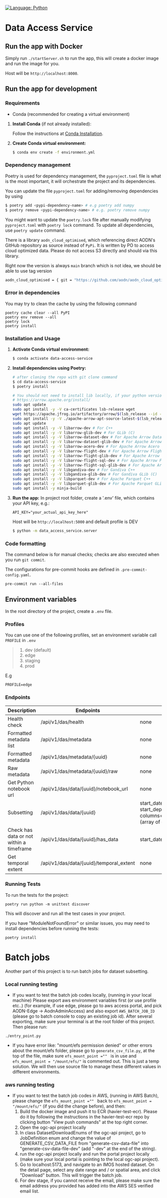 [![Language: Python](https://img.shields.io/badge/Language-Python-blue.svg)](https://www.python.org/)

# Data Access Service

## Run the app with Docker

Simply run `./startServer.sh` to run the app, this will create a docker image and run the image for you.

Host will be `http://localhost:8000`.

## Run the app for development

### Requirements

- Conda (recommended for creating a virtual environment)

1. **Install Conda** (if not already installed):

   Follow the instructions at [Conda Installation](https://docs.conda.io/projects/conda/en/latest/user-guide/install/index.html).

2. **Create Conda virtual environment:**

    ```bash
    $ conda env create -f environment.yml
    ```

### Dependency management

Poetry is used for dependency management, the `pyproject.toml` file is what is the most important, it will orchestrate the project and its dependencies.

You can update the file `pyproject.toml` for adding/removing dependencies by using

```bash
$ poetry add <pypi-dependency-name> # e.g poetry add numpy
$ poetry remove <pypi-dependency-name> # e.g. poetry remove numpy
```

You might want to update the `poetry.lock` file after manually modifying `pyproject.toml` with `poetry lock` command. To update all dependencies, use `poetry update` command.

There is a library `aodn_cloud_optimised`, which referencing direct AODN's GitHub repository as source instead of `PyPi`. It is written by PO to access
cloud optimized data. Please do not access S3 directly and should via this library.

Right now the version is always `main` branch which is not idea, we should be able to use tag version

```bash
aodn_cloud_optimised = { git = "https://github.com/aodn/aodn_cloud_optimised.git", tag = "v0.1.44" }
```

### Error in dependencies
You may try to clean the cache by using the following command
```commandline
poetry cache clear --all PyPI
poetry env remove --all
poetry lock
poetry install
```

### Installation and Usage

1. **Activate Conda virtual environment:**

    ```bash
    $ conda activate data-access-service
    ```

2. **Install dependencies using Poetry:**
    ```bash
    # after cloning the repo with git clone command
    $ cd data-access-service
    $ poetry install
    ```
   ```bash
   # You should not need to install lib locally, if your python version is correct.
   # https://arrow.apache.org/install/
   sudo apt update
   sudo apt install -y -V ca-certificates lsb-release wget
   wget https://apache.jfrog.io/artifactory/arrow/$(lsb_release --id --short | tr 'A-Z' 'a-z')/apache-arrow-apt-source-latest-$(lsb_release --codename --short).deb
   sudo apt install -y -V ./apache-arrow-apt-source-latest-$(lsb_release --codename --short).deb
   sudo apt update
   sudo apt install -y -V libarrow-dev # For C++
   sudo apt install -y -V libarrow-glib-dev # For GLib (C)
   sudo apt install -y -V libarrow-dataset-dev # For Apache Arrow Dataset C++
   sudo apt install -y -V libarrow-dataset-glib-dev # For Apache Arrow Dataset GLib (C)
   sudo apt install -y -V libarrow-acero-dev # For Apache Arrow Acero
   sudo apt install -y -V libarrow-flight-dev # For Apache Arrow Flight C++
   sudo apt install -y -V libarrow-flight-glib-dev # For Apache Arrow Flight GLib (C)
   sudo apt install -y -V libarrow-flight-sql-dev # For Apache Arrow Flight SQL C++
   sudo apt install -y -V libarrow-flight-sql-glib-dev # For Apache Arrow Flight SQL GLib (C)
   sudo apt install -y -V libgandiva-dev # For Gandiva C++
   sudo apt install -y -V libgandiva-glib-dev # For Gandiva GLib (C)
   sudo apt install -y -V libparquet-dev # For Apache Parquet C++
   sudo apt install -y -V libparquet-glib-dev # For Apache Parquet GLib (C)
   sudo apt install -y ninja-build
    ```

3. **Run the app:**
    In project root folder, create a '.env' file, which contains your API key, e.g.:
    ```
    API_KEY="your_actual_api_key_here"
    ```

   Host will be `http://localhost:5000` and default profile is DEV

    ```bash
    $ python -m data_access_service.server
    ```

### Code formatting

The command below is for manual checks; checks are also executed when you run `git commit`.

The configurations for pre-commit hooks are defined in `.pre-commit-config.yaml`.

```shell
pre-commit run --all-files
```

## Environment variables

In the root directory of the project, create a `.env` file.

### Profiles

You can use one of the following profiles, set an environment variable call `PROFILE` in `.env`

> 1. dev (default)
> 2. edge
> 3. staging
> 4. prod

E.g

```shell
PROFILE=edge
```

### Endpoints

| Description                              | Endpoints                               | Param                                                                                                                                                                                     | Environment |
|------------------------------------------|-----------------------------------------|-------------------------------------------------------------------------------------------------------------------------------------------------------------------------------------------|-------------|
| Health check                             | /api/v1/das/health                      | none                                                                                                                                                                                      | ALL         |
| Formatted metadata list                  | /api/v1/das/metadata                    | none                                                                                                                                                                                      | ALL         |
| Formatted metadata                       | /api/v1/das/metadata/{uuid}             | none                                                                                                                                                                                      | ALL         |
| Raw metadata                             | /api/v1/das/metadata/{uuid}/raw         | none                                                                                                                                                                                      | ALL         |
| Get Python notebook url                  | /api/v1/das/data/{uuid}/notebook_url    | none                                                                                                                                                                                      | ALL         |
| Subsetting                               | /api/v1/das/data/{uuid}                 | start_date=2023-12-25T14:30:00, end_date=2024-02-25T14:30:00, start_depth=-0.06, f=netcdf or json, columns=TIME&columns=DEPTH&columns=LONGITUDE&columns=LATITUDE (array of column return) | ALL         |
| Check has data or not within a timeframe | /api/v1/das/data/{uuid}/has_data        | start_date=2023-12-25T14:30:00, end_date=2024-02-25T14:30:00                                                                                                                              | ALL         |
| Get temporal extent                      | /api/v1/das/data/{uuid}/temporal_extent | none                                                                                                                                                                                      | ALL         |

### Running Tests

To run the tests for the project:
```shell
poetry run python -m unittest discover
```
This will discover and run all the test cases in your project.

If you have "ModuleNotFoundError" or similar issues, you may need to install dependencies before running the tests:
```shell
poetry install
```

# Batch jobs
Another part of this project is to run batch jobs for dataset subsetting.

### Local running testing
- If you want to test the batch job codes locally, (running in your local machine)
Please export aws environment variables first (or use profile etc..) (for example, if use edge, please go to aws access portal, and pick AODN-Edge -> AodnAdminAccess)
and also export `AWS_BATCH_JOB_ID` (please go to batch console to copy an existing job id).
After several exporting, make sure your terminal is at the root folder of this project. Then please run:
```shell
./entry_point.py
```

- If you have error like: "mount/efs permission denied" or other errors about the mount/efs folder, please go to `generate_csv_file.py`,
at the top of the file, make sure `efs_mount_point ="" ` is in use and `efs_mount_point = "/mount/efs/"` is commented out.
This is just a temp solution. We will then use source file to manage these different values in different environments.

### aws running testing
- If you want to test the batch job codes in AWS, (running in AWS Batch), please change the `efs_mount_point ="" ` back to `efs_mount_point = "/mount/efs/"` (if you did the change before), and then:
  1. Build the docker image and push it to ECR (havier-test-ecr). Please do it by following the instructions in the havier-test-ecr repo by clicking button "View push commands" at the top right corner.
  2. Open the ogc-api project locally
  3. In class DatasetDownloadEnums of the ogc-api project, go to JobDefinition enum and change the value of GENERATE_CSV_DATA_FILE from "generate-csv-data-file" into "generate-csv-data-file-dev" (add "-dev" at the end of the string).
  4. run the ogc-api project locally and run the portal project locally (make sure your local portal is pointing to the local ogc-api project).
  5. Go to localhost:5173, and navigate to an IMOS hosted dataset. On the detail page, select any date range and / or spatial area, and click "Download" button. This will trigger the batch job.
  6. For dev stage, if you cannot receive the email, please make sure the email address you provided has added into the AWS SES verified email list.
